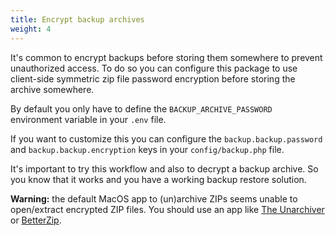 ```yaml
---
title: Encrypt backup archives
weight: 4
---
```


It's common to encrypt backups before storing them somewhere to prevent unauthorized access.
To do so you can configure this package to use client-side symmetric zip file password encryption before storing the archive somewhere.

By default you only have to define the `BACKUP_ARCHIVE_PASSWORD` environment variable in your `.env` file.

If you want to customize this you can configure the `backup.backup.password` and `backup.backup.encryption` keys in your `config/backup.php` file.

It's important to try this workflow and also to decrypt a backup archive.
So you know that it works and you have a working backup restore solution.

**Warning:** the default MacOS app to (un)archive ZIPs seems unable to open/extract encrypted ZIP files.
You should use an app like [The Unarchiver](https://theunarchiver.com/) or [BetterZip](https://macitbetter.com/).

